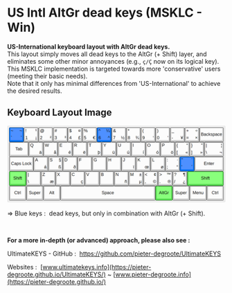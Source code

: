 # US Intl AltGr dead keys (MSKLC - Win)

**US-International keyboard layout with AltGr dead keys.**  
This layout simply moves all dead keys to the AltGr (+ Shift) layer, and eliminates some other minor annoyances (e.g., `ç/Ç` now on its logical key).  
This MSKLC implementation is targeted towards more 'conservative' users (meeting their basic needs).  
Note that it only has minimal differences from 'US-International' to achieve the desired results.

## Keyboard Layout Image

![US Intl AltGr dead keys - Keyboard Layout Image](US%20Intl%20AltGr%20dead%20keys%20-%20Keyboard%20Layout%20Image.png)

=&gt; Blue keys&nbsp;: &nbsp;dead keys, but only in combination with AltGr (+ Shift).

&nbsp;

**For a more in-depth (or advanced) approach, please also see&nbsp;:**

UltimateKEYS - GitHub&nbsp;: &nbsp;https://github.com/pieter-degroote/UltimateKEYS

Websites&nbsp;: &nbsp;[www.ultimatekeys.info](https://pieter-degroote.github.io/UltimateKEYS/) ~ [www.pieter-degroote.info](https://pieter-degroote.github.io/)

